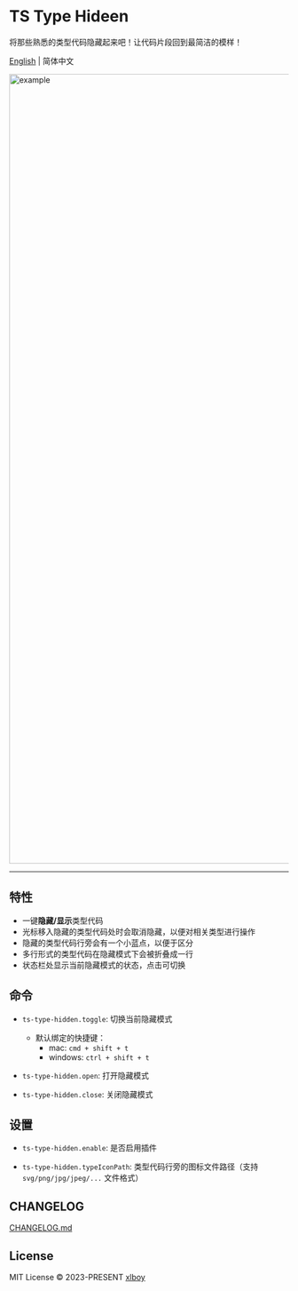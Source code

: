# TS Type Hideen

将那些熟悉的类型代码隐藏起来吧！让代码片段回到最简洁的模样！

[English](./README.md) | 简体中文

<img width="1422" alt="example" src="https://github.com/xlboy/ts-type-hidden/assets/63690944/b5842800-169e-491e-8cd2-5690caeb5990">

---

## 特性

- 一键**隐藏/显示**类型代码
- 光标移入隐藏的类型代码处时会取消隐藏，以便对相关类型进行操作
- 隐藏的类型代码行旁会有一个小蓝点，以便于区分
- 多行形式的类型代码在隐藏模式下会被折叠成一行
- 状态栏处显示当前隐藏模式的状态，点击可切换

## 命令

- `ts-type-hidden.toggle`: 切换当前隐藏模式
  - 默认绑定的快捷键：
    - mac: `cmd + shift + t`
    - windows: `ctrl + shift + t`
  
- `ts-type-hidden.open`: 打开隐藏模式

- `ts-type-hidden.close`: 关闭隐藏模式

## 设置

- `ts-type-hidden.enable`: 是否启用插件

- `ts-type-hidden.typeIconPath`: 类型代码行旁的图标文件路径（支持 `svg/png/jpg/jpeg/...` 文件格式）

## CHANGELOG

[CHANGELOG.md](https://github.com/xlboy/ts-type-hidden/blob/master/CHANGELOG.md)

## License

MIT License © 2023-PRESENT  [xlboy](https://github.com/xlboy)
